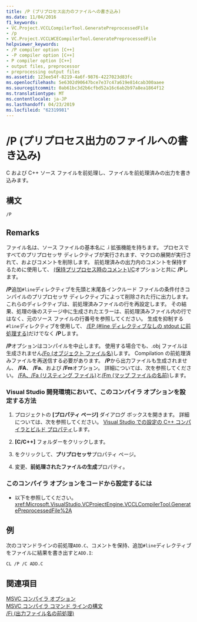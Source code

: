 ```yaml
---
title: /P (プリプロセス出力のファイルへの書き込み)
ms.date: 11/04/2016
f1_keywords:
- VC.Project.VCCLCompilerTool.GeneratePreprocessedFile
- /p
- VC.Project.VCCLWCECompilerTool.GeneratePreprocessedFile
helpviewer_keywords:
- /P compiler option [C++]
- -P compiler option [C++]
- P compiler option [C++]
- output files, preprocessor
- preprocessing output files
ms.assetid: 123ee54f-8219-4a6f-9876-4227023d83fc
ms.openlocfilehash: 5e6302d90647bce7e37c47a619e814cab300aaee
ms.sourcegitcommit: 0ab61bc3d2b6cfbd52a16c6ab2b97a8ea1864f12
ms.translationtype: MT
ms.contentlocale: ja-JP
ms.lasthandoff: 04/23/2019
ms.locfileid: "62319981"
---
```

# <a name="p-preprocess-to-a-file"></a>/P (プリプロセス出力のファイルへの書き込み)

C および C++ ソース ファイルを前処理し、ファイルを前処理済みの出力を書き込みます。

## <a name="syntax"></a>構文

```
/P
```

## <a name="remarks"></a>Remarks

ファイル名は、ソース ファイルの基本名に .i 拡張機能を持ちます。 プロセスですべてのプリプロセッサ ディレクティブが実行されます、マクロの展開が実行されて、およびコメントを削除します。 前処理済みの出力内のコメントを保持するために使用して、 [(保持プリプロセス時のコメント)/C](c-preserve-comments-during-preprocessing.md)オプションと共に **/P**します。

**/P**追加`#line`ディレクティブを先頭と末尾各インクルード ファイルの条件付きコンパイルのプリプロセッサ ディレクティブによって削除された行に出力します。 これらのディレクティブは、前処理済みファイルの行を再設定します。 その結果、処理の後のステージ中に生成されたエラーは、前処理済みファイル内の行ではなく、元のソース ファイルの行番号を参照してください。 生成を抑制する`#line`ディレクティブを使用して、 [/EP (#line ディレクティブなしの stdout に前処理する)](ep-preprocess-to-stdout-without-hash-line-directives.md)だけでなく **/P**します。

**/P**オプションはコンパイルを中止します。 使用する場合でも、.obj ファイルは生成されません[/Fo (オブジェクト ファイル名)](fo-object-file-name.md)します。 Compilation の前処理済みファイルを再送信する必要があります。 **/P**から出力ファイルも生成されません、 **/FA**、 **/Fa**、および **/Fm**オプション。 詳細については、次を参照してください。 [/FA、/Fa (リスティング ファイル)](fa-fa-listing-file.md)と[/Fm (マップ ファイルの名前)](fm-name-mapfile.md)します。

### <a name="to-set-this-compiler-option-in-the-visual-studio-development-environment"></a>Visual Studio 開発環境において、このコンパイラ オプションを設定する方法

1. プロジェクトの **[プロパティ ページ]** ダイアログ ボックスを開きます。 詳細については、次を参照してください。 [Visual Studio での設定の C++ コンパイラとビルド プロパティ](../working-with-project-properties.md)します。

1. **[C/C++]** フォルダーをクリックします。

1. をクリックして、**プリプロセッサ**プロパティ ページ。

1. 変更、**前処理されたファイルの生成**プロパティ。

### <a name="to-set-this-compiler-option-programmatically"></a>このコンパイラ オプションをコードから設定するには

- 以下を参照してください。<xref:Microsoft.VisualStudio.VCProjectEngine.VCCLCompilerTool.GeneratePreprocessedFile%2A>

## <a name="example"></a>例

次のコマンドラインの前処理`ADD.C`、コメントを保持、追加`#line`ディレクティブをファイルに結果を書き出すと`ADD.I`:

```
CL /P /C ADD.C
```

## <a name="see-also"></a>関連項目

[MSVC コンパイラ オプション](compiler-options.md)<br/>
[MSVC コンパイラ コマンド ラインの構文](compiler-command-line-syntax.md)<br/>
[/Fi (出力ファイル名の前処理)](fi-preprocess-output-file-name.md)

